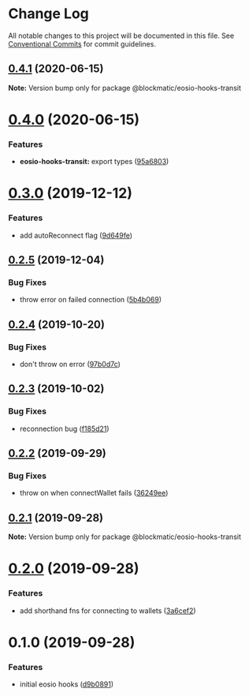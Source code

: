 # Change Log

All notable changes to this project will be documented in this file.
See [Conventional Commits](https://conventionalcommits.org) for commit guidelines.

## [0.4.1](https://github.com/blockmatic/eosio-hooks/compare/@blockmatic/eosio-hooks-transit@0.4.0...@blockmatic/eosio-hooks-transit@0.4.1) (2020-06-15)

**Note:** Version bump only for package @blockmatic/eosio-hooks-transit





# [0.4.0](https://github.com/blockmatic/eosio-hooks/compare/@blockmatic/eosio-hooks-transit@0.3.0...@blockmatic/eosio-hooks-transit@0.4.0) (2020-06-15)


### Features

* **eosio-hooks-transit:** export types ([95a6803](https://github.com/blockmatic/eosio-hooks/commit/95a6803))





# [0.3.0](https://github.com/blockmatic/eosio-hooks/compare/@blockmatic/eosio-hooks-transit@0.2.5...@blockmatic/eosio-hooks-transit@0.3.0) (2019-12-12)


### Features

* add autoReconnect flag ([9d649fe](https://github.com/blockmatic/eosio-hooks/commit/9d649fe))





## [0.2.5](https://github.com/blockmatic/eosio-hooks/compare/@blockmatic/eosio-hooks-transit@0.2.4...@blockmatic/eosio-hooks-transit@0.2.5) (2019-12-04)

### Bug Fixes

- throw error on failed connection ([5b4b069](https://github.com/blockmatic/eosio-hooks/commit/5b4b069))

## [0.2.4](https://github.com/blockmatic/eosio-hooks/compare/@blockmatic/eosio-hooks-transit@0.2.3...@blockmatic/eosio-hooks-transit@0.2.4) (2019-10-20)

### Bug Fixes

- don't throw on error ([97b0d7c](https://github.com/blockmatic/eosio-hooks/commit/97b0d7c))

## [0.2.3](https://github.com/blockmatic/eosio-hooks/compare/@blockmatic/eosio-hooks-transit@0.2.2...@blockmatic/eosio-hooks-transit@0.2.3) (2019-10-02)

### Bug Fixes

- reconnection bug ([f185d21](https://github.com/blockmatic/eosio-hooks/commit/f185d21))

## [0.2.2](https://github.com/blockmatic/eosio-hooks/compare/@blockmatic/eosio-hooks-transit@0.2.1...@blockmatic/eosio-hooks-transit@0.2.2) (2019-09-29)

### Bug Fixes

- throw on when connectWallet fails ([36249ee](https://github.com/blockmatic/eosio-hooks/commit/36249ee))

## [0.2.1](https://github.com/blockmatic/eosio-hooks/compare/@blockmatic/eosio-hooks-transit@0.2.0...@blockmatic/eosio-hooks-transit@0.2.1) (2019-09-28)

**Note:** Version bump only for package @blockmatic/eosio-hooks-transit

# [0.2.0](https://github.com/blockmatic/eosio-hooks/compare/@blockmatic/eosio-hooks-transit@0.1.0...@blockmatic/eosio-hooks-transit@0.2.0) (2019-09-28)

### Features

- add shorthand fns for connecting to wallets ([3a6cef2](https://github.com/blockmatic/eosio-hooks/commit/3a6cef2))

# 0.1.0 (2019-09-28)

### Features

- initial eosio hooks ([d9b0891](https://github.com/blockmatic/eosio-hooks/commit/d9b0891))
